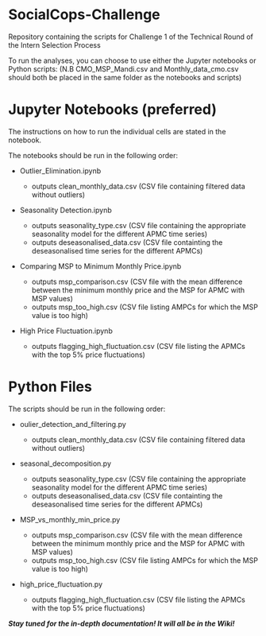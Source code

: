 # SocialCops-Challenge
Repository containing the scripts for Challenge 1 of the Technical Round of the Intern Selection Process

To run the analyses, you can choose to use either the Jupyter notebooks or Python scripts:
(N.B CMO_MSP_Mandi.csv and Monthly_data_cmo.csv should both be placed in the same folder as the notebooks and scripts)

# Jupyter Notebooks (preferred) #

The instructions on how to run the individual cells are stated in the notebook. 

The notebooks should be run in the following order:

* Outlier_Elimination.ipynb  
  * outputs clean_monthly_data.csv (CSV file containing filtered data without outliers)

* Seasonality Detection.ipynb 
  * outputs seasonality_type.csv (CSV file containing the appropriate seasonality model for the different APMC time series)
  * outputs deseasonalised_data.csv (CSV file containting the deseasonalised time series for the different APMCs)

* Comparing MSP to Minimum Monthly Price.ipynb 
  * outputs msp_comparison.csv (CSV file with the mean difference between the minimum monthly price and the MSP for APMC with MSP values) 
  * outputs msp_too_high.csv (CSV file listing AMPCs for which the MSP value is too high)
  
* High Price Fluctuation.ipynb
  * outputs flagging_high_fluctuation.csv (CSV file listing the APMCs with the top 5% price fluctuations)
  
 # Python Files #

The scripts should be run in the following order:

* oulier_detection_and_filtering.py  
  * outputs clean_monthly_data.csv (CSV file containing filtered data without outliers)

* seasonal_decomposition.py 
  * outputs seasonality_type.csv (CSV file containing the appropriate seasonality model for the different APMC time series)
  * outputs deseasonalised_data.csv (CSV file containting the deseasonalised time series for the different APMCs)

* MSP_vs_monthly_min_price.py 
  * outputs msp_comparison.csv (CSV file with the mean difference between the minimum monthly price and the MSP for APMC with MSP values) 
  * outputs msp_too_high.csv (CSV file listing AMPCs for which the MSP value is too high)
  
* high_price_fluctuation.py
  * outputs flagging_high_fluctuation.csv (CSV file listing the APMCs with the top 5% price fluctuations)
  
  
  
  
***Stay tuned for the in-depth documentation! It will all be in the Wiki!***
